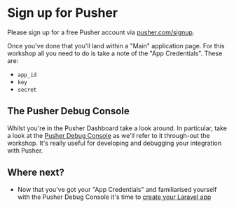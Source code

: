 # Sign up for Pusher

<i class="fa fa-rocket fa-2"></i> Please sign up for a free Pusher account via [pusher.com/signup](https://pusher.com/signup).

Once you've done that you'll land within a "Main" application page. For this workshop all you need to do is take a note of the "App Credentials". These are:

* `app_id`
* `key`
* `secret`

## The Pusher Debug Console

<i class="fa fa-rocket fa-2"></i> Whilst you're in the Pusher Dashboard take a look around. In particular, take a look at the [Pusher Debug Console](https://pusher.com/docs/debugging#pusher_debug_console) as we'll refer to it through-out the workshop. It's really useful for developing and debugging your integration with Pusher.

## Where next?

* Now that you've got your "App Credentials" and familiarised yourself with the Pusher Debug Console it's time to [create your Laravel app](./laravel-app.md)
